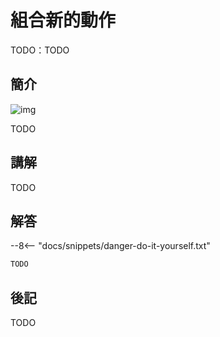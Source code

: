 # 組合新的動作

TODO：TODO

## 簡介

![img](https://unsplash.com/photos/21NRDbMJF94/download?ixid=MnwxMjA3fDB8MXxzZWFyY2h8Mjh8fGNhdHxlbnwwfDB8fHwxNjc3NjgxNzYz&force=true&w=1920)

TODO

## 講解

TODO

## 解答

--8<-- "docs/snippets/danger-do-it-yourself.txt"

```swift linenums="1"
TODO
```

## 後記

TODO
